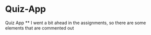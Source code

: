 # Quiz-App
Quiz App
 ** I went a bit ahead in the assignments, so there are some elements that are commented out

